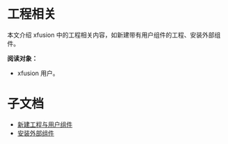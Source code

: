 # 工程相关

本文介绍 xfusion 中的工程相关内容，如新建带有用户组件的工程、安装外部组件。

**阅读对象：**

- xfusion 用户。

# 子文档

- [新建工程与用户组件](new_project_and_user_component.md)
- [安装外部组件](install_external_components.md)
